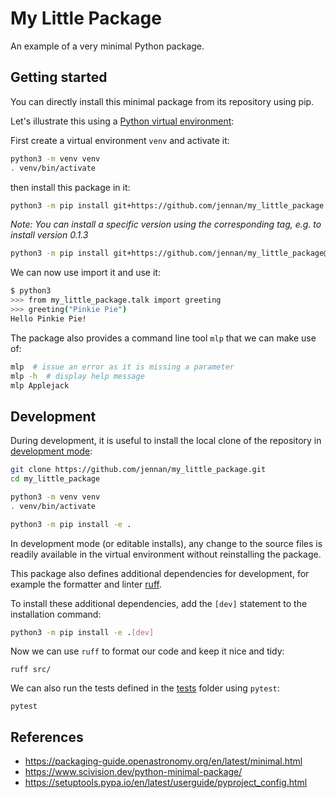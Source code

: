 # My Little Package

An example of a very minimal Python package.


## Getting started

You can directly install this minimal package from its repository using pip.

Let's illustrate this using a [Python virtual environment](https://docs.python.org/3/library/venv.html):

First create a virtual environment `venv` and activate it:

```bash
python3 -m venv venv
. venv/bin/activate
```

then install this package in it:

```bash
python3 -m pip install git+https://github.com/jennan/my_little_package
```

*Note: You can install a specific version using the corresponding tag, e.g. to install version 0.1.3*

```bash
python3 -m pip install git+https://github.com/jennan/my_little_package@v0.1.3
```

We can now use import it and use it:

```bash
$ python3
>>> from my_little_package.talk import greeting
>>> greeting("Pinkie Pie")
Hello Pinkie Pie!
```

The package also provides a command line tool `mlp` that we can make use of:

```bash
mlp  # issue an error as it is missing a parameter
mlp -h  # display help message
mlp Applejack
```


## Development

During development, it is useful to install the local clone of the repository in [development mode](https://setuptools.pypa.io/en/latest/userguide/development_mode.html):

```bash
git clone https://github.com/jennan/my_little_package.git
cd my_little_package

python3 -m venv venv
. venv/bin/activate

python3 -m pip install -e .
```

In development mode (or editable installs), any change to the source files is readily available in the virtual environment without reinstalling the package.

This package also defines additional dependencies for development, for example the formatter and linter [ruff](https://github.com/astral-sh/ruff).

To install these additional dependencies, add the `[dev]` statement to the installation command:

```bash
python3 -m pip install -e .[dev]
```

Now we can use `ruff` to format our code and keep it nice and tidy:

```
ruff src/
```

We can also run the tests defined in the [tests](tests) folder using `pytest`:

```
pytest
```


## References

- https://packaging-guide.openastronomy.org/en/latest/minimal.html
- https://www.scivision.dev/python-minimal-package/
- https://setuptools.pypa.io/en/latest/userguide/pyproject_config.html
